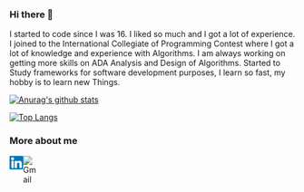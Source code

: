 ### Hi there 👋

I started to code since I was 16. I liked so much and I got a lot of experience. I joined to the International Collegiate of Programming Contest where I got a lot of knowledge and experience with Algorithms. I am always working on getting more skills on ADA Analysis and Design of Algorithms. Started to Study frameworks for software development purposes, I learn so fast, my hobby is to learn new Things.

[![Anurag's github stats](https://github-readme-stats.vercel.app/api?username=erielmejias99&show_icons=true&count_private=true)](https://github.com/anuraghazra/github-readme-stats)


[![Top Langs](https://github-readme-stats.vercel.app/api/top-langs/?username=erielmejias99&layout=compact)](https://github.com/anuraghazra/github-readme-stats)

### More about me
<a href="https://www.linkedin.com/in/eriel-mejias-rodriguez-1928841a0/" target="_blank">
  <img align="left" alt="Linkedin" width="24px" src="https://github.com/cl8dep/cl8dep/blob/master/Assets/Linkedin.svg" />
</a>
<!--
<a href="https://twitter.com/<username>" target="_blank">
  <img align="left" alt="Linkedin" width="24px" src="https://github.com/erielmejias99/erielmejias99/blob/master/Assets/Twitter.svg" />
</a>-->
<a href="mailto:erielmejias99@gmail.com" target="_blank">
  <img align="left" alt="Gmail" width="26px" src="https://github.com/erielmejias99/erielmejias99/blob/master/Assets/Gmail.svg" />
</a>
